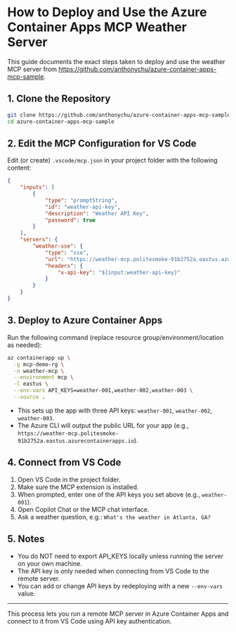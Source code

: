 # How to Deploy and Use the Azure Container Apps MCP Weather Server

This guide documents the exact steps taken to deploy and use the weather MCP server from <https://github.com/anthonychu/azure-container-apps-mcp-sample>.

## 1. Clone the Repository

``` sh
git clone https://github.com/anthonychu/azure-container-apps-mcp-sample.git
cd azure-container-apps-mcp-sample
```

## 2. Edit the MCP Configuration for VS Code

Edit (or create) `.vscode/mcp.json` in your project folder with the following content:

```json
{
    "inputs": [
        {
            "type": "promptString",
            "id": "weather-api-key",
            "description": "Weather API Key",
            "password": true
        }
    ],
    "servers": {
        "weather-sse": {
            "type": "sse",
            "url": "https://weather-mcp.politesmoke-91b2752a.eastus.azurecontainerapps.io/sse",
            "headers": {
                "x-api-key": "${input:weather-api-key}"
            }
        }
    }
}
```

## 3. Deploy to Azure Container Apps

Run the following command (replace resource group/environment/location as needed):

``` sh
az containerapp up \
  -g mcp-demo-rg \
  -n weather-mcp \
  --environment mcp \
  -l eastus \
  --env-vars API_KEYS=weather-001,weather-002,weather-003 \
  --source .
```

- This sets up the app with three API keys: `weather-001`, `weather-002`, `weather-003`.
- The Azure CLI will output the public URL for your app (e.g., `https://weather-mcp.politesmoke-91b2752a.eastus.azurecontainerapps.io`).

## 4. Connect from VS Code

1. Open VS Code in the project folder.
2. Make sure the MCP extension is installed.
3. When prompted, enter one of the API keys you set above (e.g., `weather-001`).
4. Open Copilot Chat or the MCP chat interface.
5. Ask a weather question, e.g.: `What's the weather in Atlanta, GA?`

## 5. Notes

- You do NOT need to export API_KEYS locally unless running the server on your own machine.
- The API key is only needed when connecting from VS Code to the remote server.
- You can add or change API keys by redeploying with a new `--env-vars` value.

---

This process lets you run a remote MCP server in Azure Container Apps and connect to it from VS Code using API key authentication.
